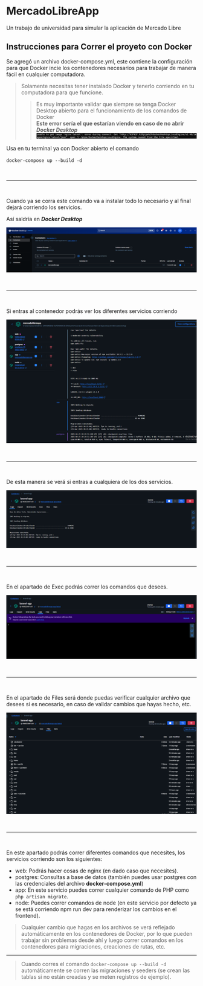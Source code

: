# MercadoLibreApp
Un trabajo de universidad para simular la aplicación de Mercado Libre


## Instrucciones para Correr el proyeto con Docker
Se agregó un archivo docker-compose.yml, este contiene la configuración para que Docker incie los contenedores necesarios para trabajar de manera fácil en cualquier computadora.

> Solamente necesitas tener instalado Docker y tenerlo corriendo en tu computadora para que funcione.
>> Es muy importante validar que siempre se tenga Docker Desktop abierto para el funcionamiento de los comandos de Docker\
>>**Este error sería el que estarían viendo en caso de no abrir *Docker Desktop***
![Error de Docker](./docker/assets/error-docker.png)

Usa en tu terminal ya con Docker abierto el comando

`docker-compose up --build -d`

<br>

---

<br>

Cuando ya se corra este comando va a instalar todo lo necesario y al final dejará corriendo los servicios.

Así saldría en ***Docker Desktop***

![Contenedores de Docker](./docker/assets/contenedores-docker.png)

<br>

---

<br>

Si entras al contenedor podrás ver los diferentes servicios corriendo

![Imagenes Docker](./docker/assets/imagenes-docker.png)

<br>

---

<br>

De esta manera se verá si entras a cualquiera de los dos servicios.

![Dentro de un Servicio](./docker/assets/servicio-docker.png)

<br>

---

<br>

En el apartado de Exec podrás correr los comandos que desees.

![Apartado Exec](./docker/assets/exec-docker.png)

<br>

---

<br>

En el apartado de Files será donde puedas verificar cualquier archivo que desees si es necesario, en caso de validar cambios que hayas hecho, etc.

![alt text](./docker/assets/files-docker.png)


<br>

---


<br>

En este apartado podrás correr diferentes comandos que necesites, los servicios corriendo son los siguientes:
- web: Podrás hacer cosas de nginx (en dado caso que necesites).
- postgres: Consultas a base de datos (también puedes usar postgres con las credenciales del archivo **docker-compose.yml**)
- app: En este servicio puedes correr cualquier comando de PHP como `php artisan migrate`.
- node: Puedes correr comandos de node (en este servicio por defecto ya se está corriendo npm run dev para renderizar los cambios en el frontend).

> Cualquier cambio que hagas en los archivos se verá reflejado automáticamente en los contenedores de Docker, por lo que pueden trabajar sin problemas desde ahí y luego correr comandos en los contenedores para migraciones, creaciones de rutas, etc.


---


> Cuando corres el comando `docker-compose up --build -d` automáticamente se corren las migraciones y seeders (se crean las tablas si no están creadas y se meten registros de ejemplo).